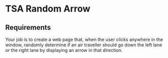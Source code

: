 # TSA Random Arrow

## Requirements

Your job is to create a web page that, when the user clicks anywhere in the window, randomly determine if an air traveller should go down the left lane or the right lane by displaying an arrow in that direction.